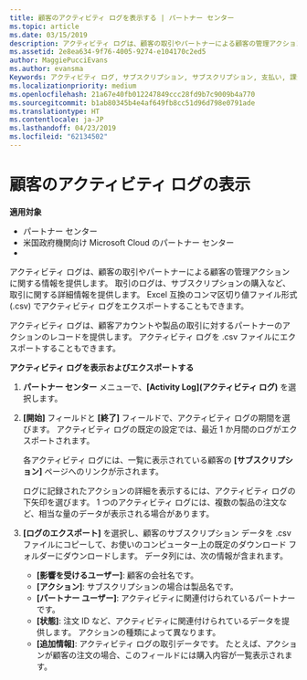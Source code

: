```yaml
---
title: 顧客のアクティビティ ログを表示する | パートナー センター
ms.topic: article
ms.date: 03/15/2019
description: アクティビティ ログは、顧客の取引やパートナーによる顧客の管理アクションに関する情報を提供します。
ms.assetid: 2e8ea634-9f76-4005-9274-e104170c2ed5
author: MaggiePucciEvans
ms.author: evansma
Keywords: アクティビティ ログ, サブスクリプション, サブスクリプション, 支払い, 課金, トランザクション
ms.localizationpriority: medium
ms.openlocfilehash: 21a67e40fb012247849ccc28fd9b7c9009b4a770
ms.sourcegitcommit: b1ab80345b4e4af649fb8cc51d96d798e0791ade
ms.translationtype: HT
ms.contentlocale: ja-JP
ms.lasthandoff: 04/23/2019
ms.locfileid: "62134502"
---
```

# <a name="view-customer-activity-logs"></a>顧客のアクティビティ ログの表示

**適用対象**

-  パートナー センター
-  米国政府機関向け Microsoft Cloud のパートナー センター
-  


アクティビティ ログは、顧客の取引やパートナーによる顧客の管理アクションに関する情報を提供します。 取引のログは、サブスクリプションの購入など、取引に関する詳細情報を提供します。 Excel 互換のコンマ区切り値ファイル形式 (.csv) でアクティビティ ログをエクスポートすることもできます。

アクティビティ ログは、顧客アカウントや製品の取引に対するパートナーのアクションのレコードを提供します。 アクティビティ ログを .csv ファイルにエクスポートすることもできます。

**アクティビティ ログを表示およびエクスポートする**

1.  **パートナー センター** メニューで、**[Activity Log]\(アクティビティ ログ\)** を選択します。
2.  **[開始]** フィールドと **[終了]** フィールドで、アクティビティ ログの期間を選びます。 アクティビティ ログの既定の設定では、最近 1 か月間のログがエクスポートされます。

    各アクティビティ ログには、一覧に表示されている顧客の **[サブスクリプション]** ページへのリンクが示されます。

    ログに記録されたアクションの詳細を表示するには、アクティビティ ログの下矢印を選びます。 1 つのアクティビティ ログには、複数の製品の注文など、相当な量のデータが表示される場合があります。

3.  **[ログのエクスポート]** を選択し、顧客のサブスクリプション データを .csv ファイルにコピーして、お使いのコンピューター上の既定のダウンロード フォルダーにダウンロードします。 データ列には、次の情報が含まれます。
    -   **[影響を受けるユーザー]**: 顧客の会社名です。
    -   **[アクション]**: サブスクリプションの場合は製品名です。
    -   **[パートナー ユーザー]**: アクティビティに関連付けられているパートナーです。
    -   **[状態]**: 注文 ID など、アクティビティに関連付けられているデータを提供します。 アクションの種類によって異なります。
    -   **[追加情報]**: アクティビティ ログの取引データです。 たとえば、アクションが顧客の注文の場合、このフィールドには購入内容が一覧表示されます。

 

 




